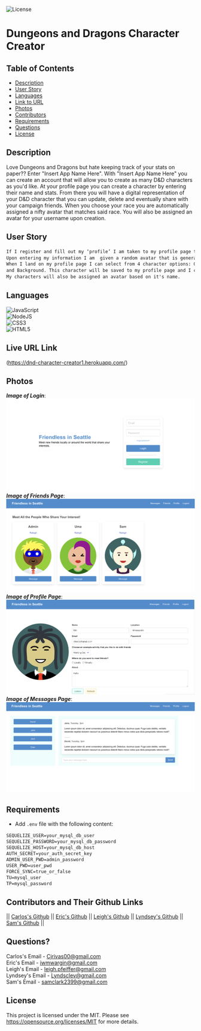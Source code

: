 
  ![License](https://img.shields.io/badge/License-MIT-yellow.svg)
  # Dungeons and Dragons Character Creator
  ## Table of Contents
  * [Description](#description)
  * [User Story](#user-story)
  * [Languages](#languages)
  * [Link to URL](#live-url-link)
  * [Photos](#photos)
  * [Contributors](#contributors-and-their-github-links)
  * [Requirements](#requirements)
  * [Questions](#questions)
  * [License](#license)
  

  ## Description
  Love Dungeons and Dragons but hate keeping track of your stats on paper??  Enter "Insert App Name Here".  With "Insert App Name Here" you can create     an account that will allow you to create as many D&D characters as you'd like.  At your profile page you can create a character by entering their name   and stats. From there you will have a digital representation of your D&D character that you can update, delete and eventually share with your campaign   friends.  When you choose your race you are automatically assigned a nifty avatar that matches said race. You will also be assigned an avatar for your   username upon creation.  
  
  ## User Story
  ``` md
  If I register and fill out my ‘profile’ I am taken to my profile page that allows me to create a new character.  
  Upon entering my information I am  given a random avatar that is generated from my username.  
  When I land on my profile page I can select from 4 character options: Gender, Race, Class 
  and Background. This character will be saved to my profile page and I can create as many characters as I'd like. 
  My characters will also be assigned an avatar based on it's name.
  ```
  
  
  ## Languages
   ![JavaScript](https://img.shields.io/badge/javascript-%23323330.svg?style=for-the-badge&logo=javascript&logoColor=%23F7DF1E)
   <br>
    ![NodeJS](https://img.shields.io/badge/node.js-6DA55F?style=for-the-badge&logo=node.js&logoColor=white)
   <br>
    ![CSS3](https://img.shields.io/badge/css3-%231572B6.svg?style=for-the-badge&logo=css3&logoColor=white)
   <br>
    ![HTML5](https://img.shields.io/badge/html5-%23E34F26.svg?style=for-the-badge&logo=html5&logoColor=white)
   <br>

  ## Live URL Link
  (https://dnd-character-creator1.herokuapp.com/)
  
  ## Photos
  **_Image of Login_**:
  <br>
  <img src="https://github.com/Clos01/Friendless-in-seattle/blob/main/README-images/Login.png">
  <br>
  _**Image of Friends Page**_:
  <br>
  <img src="https://github.com/Clos01/Friendless-in-seattle/blob/main/README-images/Friends.png">
  <br>
  _**Image of Profile Page**_:
  <br>
  <img src="https://github.com/Clos01/Friendless-in-seattle/blob/main/README-images/Profile.png">
  <br>
  _**Image of Messages Page**_:
  <br>
  <img src="https://github.com/Clos01/Friendless-in-seattle/blob/main/README-images/Messages.png">
  
  
  ## Requirements

* Add `.env` file with the following content:

```
SEQUELIZE_USER=your_mysql_db_user
SEQUELIZE_PASSWORD=your_mysql_db_password
SEQUELIZE_HOST=your_mysql_db_host
AUTH_SECRET=your_auth_secret_key
ADMIN_USER_PWD=admin_password
USER_PWD=user_pwd
FORCE_SYNC=true_or_false
TU=mysql_user
TP=mysql_password
```
  ## Contributors and Their Github Links
  ||
[Carlos's Github](https://github.com/Clos01) ||
[Eric's Github](https://github.com/iwmwargin) ||
[Leigh's Github](https://github.com/leigh-pfeiffer) ||
[Lyndsey's Github](https://github.com/lyndsclev) ||
[Sam's Github](https://github.com/Sam-Clark1) ||
  ## Questions? 
  Carlos's Email - Cjrivas00@gmail.com
  <br>
  Eric's Email - iwmwargin@gmail.com
  <br>
  Leigh's Email - leigh.pfeiffer@gmail.com
  <br>
  Lyndsey's Email - Lyndsclev@gmail.com
  <br>
  Sam's Email - samclark2399@gmail.com
  <br>

  ## License
  This project is licensed under the MIT. Please see https://opensource.org/licenses/MIT for more details.  


